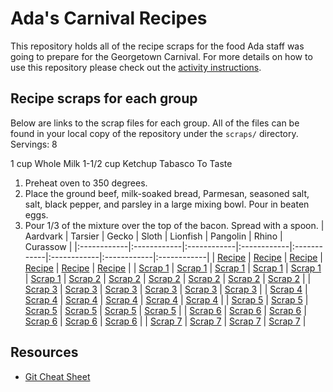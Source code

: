 # Ada's Carnival Recipes
This repository holds all of the recipe scraps for the food Ada staff was going to prepare for the Georgetown Carnival. For more details on how to use this repository please check out the [activity instructions](./merge-conflict-remote.md).

## Recipe scraps for each group
Below are links to the scrap files for each group. All of the files can be found in your local copy of the repository under the `scraps/` directory.
Servings: 8

1 cup Whole Milk
1-1/2 cup Ketchup
Tabasco To Taste

1. Preheat oven to 350 degrees.
3. Place the ground beef, milk-soaked bread, Parmesan, seasoned salt, salt, black pepper, and parsley in a large mixing bowl. Pour in beaten eggs.
9. Pour 1/3 of the mixture over the top of the bacon. Spread with a spoon.
| Aardvark    | Tarsier     | Gecko      | Sloth       | Lionfish    | Pangolin    | Rhino       | Curassow    |
|:------------|:------------|:------------|:------------|:------------|:------------|:------------|:------------|
| [Recipe](recipes/aardvark.txt) | [Recipe](recipes/tarsier.txt) | [Recipe](recipes/gecko.txt) | [Recipe](recipes/sloth.txt) | [Recipe](recipes/lionfish.txt) | [Recipe](recipes/pangolin.txt) | 
| [Scrap 1](scraps/aardvark-scrap1.txt) | [Scrap 1](scraps/tarsier-scrap1.txt) | [Scrap 1](scraps/gecko-scrap1.txt) | [Scrap 1](scraps/sloth-scrap1.txt) | [Scrap 1](scraps/lionfish-scrap1.txt) | [Scrap 1](scraps/pangolin-scrap1.txt) 
| [Scrap 2](scraps/aardvark-scrap2.txt) | [Scrap 2](scraps/tarsier-scrap2.txt) | [Scrap 2](scraps/gecko-scrap2.txt) | [Scrap 2](scraps/sloth-scrap2.txt) | [Scrap 2](scraps/lionfish-scrap2.txt) | [Scrap 2](scraps/pangolin-scrap2.txt) |
| [Scrap 3](scraps/aardvark-scrap3.txt) | [Scrap 3](scraps/tarsier-scrap3.txt) | [Scrap 3](scraps/gecko-scrap3.txt) | [Scrap 3](scraps/sloth-scrap3.txt) | [Scrap 3](scraps/lionfish-scrap3.txt) | [Scrap 3](scraps/pangolin-scrap3.txt) |
| [Scrap 4](scraps/aardvark-scrap4.txt) | [Scrap 4](scraps/tarsier-scrap4.txt) | [Scrap 4](scraps/gecko-scrap4.txt) | [Scrap 4](scraps/sloth-scrap4.txt) | [Scrap 4](scraps/lionfish-scrap4.txt) | [Scrap 4](scraps/pangolin-scrap4.txt) |
| [Scrap 5](scraps/aardvark-scrap5.txt) | [Scrap 5](scraps/tarsier-scrap5.txt) | [Scrap 5](scraps/gecko-scrap5.txt) | [Scrap 5](scraps/sloth-scrap5.txt) | [Scrap 5](scraps/lionfish-scrap5.txt) | [Scrap 5](scraps/pangolin-scrap5.txt) |
| [Scrap 6](scraps/aardvark-scrap6.txt) | [Scrap 6](scraps/tarsier-scrap6.txt) | [Scrap 6](scraps/gecko-scrap6.txt) | [Scrap 6](scraps/sloth-scrap6.txt) | [Scrap 6](scraps/lionfish-scrap6.txt) | [Scrap 6](scraps/pangolin-scrap6.txt) |
| [Scrap 7](scraps/aardvark-scrap7.txt) | [Scrap 7](scraps/tarsier-scrap7.txt) | [Scrap 7](scraps/gecko-scrap7.txt) | [Scrap 7](scraps/sloth-scrap7.txt) |

## Resources

- [Git Cheat Sheet](https://education.github.com/git-cheat-sheet-education.pdf)
